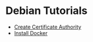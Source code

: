 # Debian Tutorials

- [Create Certificate Authority](create-certificate-authority.md)
- [Install Docker](install-docker.md)

